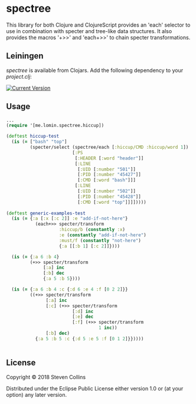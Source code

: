 # spectree

This library for both Clojure and ClojureScript provides an 'each' selector to use in combination with specter and tree-like data structures.
It also provides the macros '+>>' and 'each+>>' to chain specter transformations.

## Leiningen

*spectree* is available from Clojars. Add the following dependency to your *project.clj*:

[![Current Version](https://clojars.org/me.lomin/spectree/latest-version.svg)](https://clojars.org/me.lomin/spectree)

## Usage

```clojure
...
(require '[me.lomin.spectree.hiccup])

(deftest hiccup-test
  (is (= ["bash" "top"]
         (specter/select (spectree/each [:hiccup/CMD :hiccup/word 1])
                         [:PS
                          [:HEADER [:word "header"]]
                          [:LINE
                           [:UID [:number "501"]]
                           [:PID [:number "45427"]]
                           [:CMD [:word "bash"]]]
                          [:LINE
                           [:UID [:number "502"]]
                           [:PID [:number "45428"]]
                           [:CMD [:word "top"]]]]))))
                           
(deftest generic-examples-test
  (is (= {:a [:x [:c 2]] :e "add-if-not-here"}
           (each+>> specter/transform
                    :hiccup/b (constantly :x)
                    :e (constantly "add-if-not-here")
                    :must/f (constantly "not-here")
                    {:a [[:b 1] [:c 2]]})))

  (is (= {:a 6 :b 4}
         (+>> specter/transform
              [:a] inc
              [:b] dec
              {:a 5 :b 5})))

  (is (= {:a 6 :b 4 :c {:d 6 :e 4 :f [0 2 2]}}
         ((+>> specter/transform
               [:a] inc
               [:c] (+>> specter/transform
                         [:d] inc
                         [:e] dec
                         [:f] (+>> specter/transform
                                   1 inc))
               [:b] dec)
           {:a 5 :b 5 :c {:d 5 :e 5 :f [0 1 2]}}))))       
                                                          
```

## License

Copyright © 2018 Steven Collins

Distributed under the Eclipse Public License either version 1.0 or (at
your option) any later version.